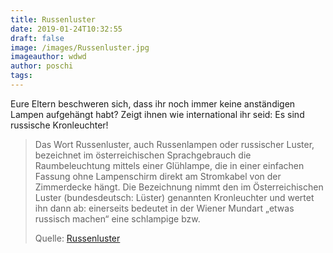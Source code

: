 ```yaml
---
title: Russenluster
date: 2019-01-24T10:32:55
draft: false
image: /images/Russenluster.jpg
imageauthor: wdwd
author: poschi
tags:
---
```


Eure Eltern beschweren sich, dass ihr noch immer keine anständigen Lampen
aufgehängt habt? Zeigt ihnen wie international ihr seid: Es sind russische
Kronleuchter!

> Das Wort Russenluster, auch Russenlampen oder russischer Luster, bezeichnet
> im österreichischen Sprachgebrauch die Raumbeleuchtung mittels einer
> Glühlampe, die in einer einfachen Fassung ohne Lampenschirm direkt am
> Stromkabel von der Zimmerdecke hängt. Die Bezeichnung nimmt den im
> Österreichischen Luster (bundesdeutsch: Lüster) genannten Kronleuchter und
> wertet ihn dann ab: einerseits bedeutet in der Wiener Mundart „etwas russisch
> machen“ eine schlampige bzw.
>
> Quelle: [Russenluster](https://de.wikipedia.org/wiki/Russenluster)
